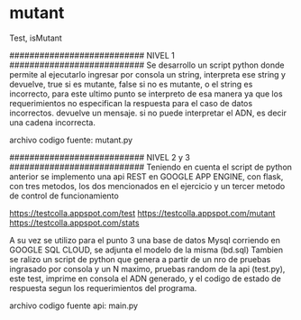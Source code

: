 # mutant
Test, isMutant

########################### NIVEL 1 ########################### 
Se desarrollo un script python donde permite al ejecutarlo ingresar por consola un string, interpreta ese string y devuelve, 
    true si es mutante, 
    false si no es mutante, o el string es incorrecto, para este ultimo punto se interpreto de esa manera ya que los requerimientos no especifican la respuesta para el caso de datos incorrectos.
    devuelve un mensaje. si no puede interpretar el ADN, es decir una cadena incorrecta.
    
archivo codigo fuente: mutant.py
    
########################### NIVEL 2 y 3 ########################### 
Teniendo en cuenta el script de python anterior se implemento una api REST en GOOGLE APP ENGINE, con flask, con tres metodos, los dos mencionados en el ejercicio y un tercer metodo de control de funcionamiento

https://testcolla.appspot.com/test
https://testcolla.appspot.com/mutant
https://testcolla.appspot.com/stats

A su vez se utilizo para el punto 3 una base de datos Mysql corriendo en GOOGLE SQL CLOUD, se adjunta el modelo de la misma (bd.sql)
Tambien se ralizo un script de python que genera a partir de un nro de pruebas ingrasado por consola y un N maximo, pruebas random de la api (test.py), este test, imprime en consola el ADN generado, y el codigo de estado de respuesta segun los requerimientos del programa. 

archivo codigo fuente api: main.py
